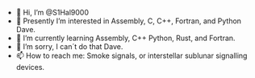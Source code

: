 - 👋 Hi, I’m @S1Hal9000
- 👀 Presently I’m interested in Assembly, C, C++, Fortran, and Python Dave.
- 🌱 I’m currently learning Assembly, C++ Python, Rust, and Fortran.
- 💞️ I’m sorry, I can´t do that Dave.
- 📫 How to reach me: Smoke signals, or interstellar sublunar signalling devices.

<!---
S1Hal9000/S1Hal9000 is a ✨ special ✨ repository because its `README.md` (this file) appears on your GitHub profile.
You can click the Preview link to take a look at your changes.
--->
